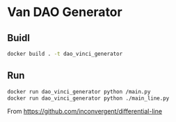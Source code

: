 
# Van DAO Generator

## Buidl

```bash
docker build . -t dao_vinci_generator
```

## Run

```bash
docker run dao_vinci_generator python /main.py
docker run dao_vinci_generator python ./main_line.py
```

From <https://github.com/inconvergent/differential-line>